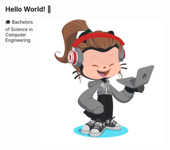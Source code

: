 ## Hello World! 🌱
<img align="right" alt="Coding" width="400" src="octocat-1719363238405.png">
🎓 Bachelors of Science in Computer Engineering

